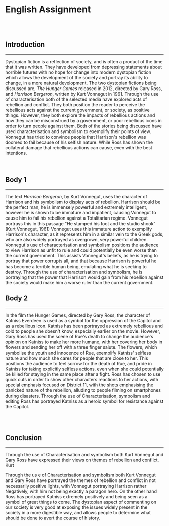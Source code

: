 # English Assignment
<br>
<br>



Introduction
---
***

Dystopian fiction is a reflection of society, and is often a product of the time that it was written. They have developed from depressing statements about horrible futures with no hope for change into modern dystopian fiction which allows the development of the society and portray its ability to change, in a more natural development. The two dystopian fictions being discussed are, *The Hunger Games* released in 2012, directed by Gary Ross, and *Harrison Bergeron*, written by Kurt Vonnegut in 1961. Through the use of characterisation both of the selected media have explored acts of rebellion and conflict. They both position the reader to perceive the rebellious acts against the current government, or society, as positive things. However, they both explore the impacts of rebellious actions and how they can be misconstrued by a government, or poor rebellious icons in order to turn people against them. Both of the stories being discussed have used characterisation and symbolism to exemplify their points of view. Vonnegut has tried to convince people that Harrison's rebellion was doomed to fail because of his selfish nature. While Ross has shown the collateral damage that rebellious actions can cause, even with the best intentions.  
<br><br>

Body 1 
---
***

The text *Harrison Bergeron*, by Kurt Vonnegut, uses the character of Harrison and his symbolism to display acts of rebellion. Harrison should be the perfect man, he is immensely powerful and extremely intelligent, however he is shown to be immature and impatient, causing Vonnegut to cause him to fail his rebellion against a Totalitarian regime. Vonnegut portrays this in this passage "He stamped his foot and the studio shook" (Kurt Vonnegut, 1961) Vonnegut uses this immature action to exemplify Harrison's character, as it represents him in a similar vein to the Greek gods, who are also widely portrayed as overgrown, very powerful children. Vonnegut's use of characterisation and symbolism positions the audience to view Harrison as unfit to rule and could potentially be even worse than the current government. This assists Vonnegut's beliefs, as he is trying to portray that power corrupts  all, and that because Harrison is powerful he has become a terrible human being, emulating what he is seeking to destroy. Through the use of characterisation and symbolism, he is portraying that the power that Harrison would gain from his rebellion against the society would make him a worse ruler than the current government. 
<br>

 Body 2
---
***

In the film the Hunger Games, directed by Gary Ross, the character of Katniss Everdeen is used as a symbol for the oppression of the Capitol and as a rebellious icon. Katniss has been portrayed as extremely rebellious and cold to people she doesn't know, especially earlier on the movie. However, Gary Ross has used the scene of Rue's death to change the audience's opinion on Katniss to make her more humane, with her covering her body in flowers and sending her off with a three finger salute. The flowers, which symbolise the youth and innocence of Rue, exemplify Katniss' selfless nature and how much she cares for people that are close to her. This positions the audience to feel sorrow for the death of Rue, and pride in Katniss for taking explicitly selfless actions, even when she could potentially be killed for staying in the same place after a fight. Ross has chosen to use quick cuts in order to show other characters reactions to her actions, with special emphasis focused on District 11, with the shots emphasising the panicked nature of the rebellion, alluding to people filming on smartphones during disasters. Through the use of Characterisation, symbolism and editing Ross has portrayed Katniss as a heroic symbol for resistance against the Capitol. 

<br>
<br>

 Conclusion 
---
***
 
Through the use of Characterisation and symbolism both Kurt Vonnegut and Gary Ross have expressed their views on themes of rebellion and conflict. Kurt 

Through the us
e of Characterisation and symbolism both Kurt Vonnegut and Gary Ross have portrayed the themes of rebellion and conflict in not necessarily positive lights, with Vonnegut portraying Harrison rather Negatively, with him not being exactly a paragon hero. On the other hand Ross has portrayed Katniss extremely positively and being seen as a symbol of great things to come. The dystopian aspect of commenting on our society is very good at exposing the issues widely present in the society in a more digestible way, and allows people to determine what should be done to avert the course of history. 